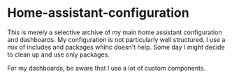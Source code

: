 # Home-assistant-configuration

This is merely a selective archive of my main home assistant configuration and dashboards. My configuration is not particularly well structured. I use a mix of includes and packages whihc doesn't help. Some day I might decide to clean up and use only packages.

For my dashboards, be aware that I use a lot of custom components.
